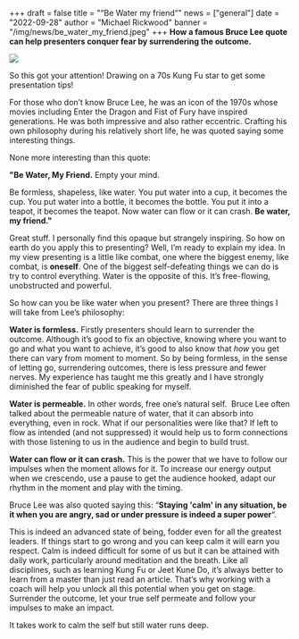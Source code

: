 +++
draft = false
title = "“Be Water my friend“"
news = ["general"]
date = "2022-09-28"
author = "Michael Rickwood"
banner = "/img/news/be_water_my_friend.jpeg"
+++
**How a famous Bruce Lee quote can help presenters conquer fear by surrendering the outcome.**

![](/img/news/be_water_my_friend.jpeg)

So this got your attention! Drawing on a 70s Kung Fu star to get some presentation tips! 

For those who don’t know Bruce Lee, he was an icon of the 1970s whose movies including Enter the Dragon and Fist of Fury have inspired generations. He was both impressive and also rather eccentric. Crafting his own philosophy during his relatively short life, he was quoted saying some interesting things.

None more interesting than this quote: 

**"Be Water, My Friend.** Empty your mind.

Be formless, shapeless, like water. You put water into a cup, it becomes the cup. You put water into a bottle, it becomes the bottle. You put it into a teapot, it becomes the teapot. Now water can flow or it can crash. **Be water, my friend."**

Great stuff. I personally find this opaque but strangely inspiring. So how on earth do you apply this to presenting? Well, I’m ready to explain my idea. In my view presenting is a little like combat, one where the biggest enemy, like combat, is **oneself**. One of the biggest self-defeating things we can do is try to control everything. Water is the opposite of this. It’s free-flowing, unobstructed and powerful. 

So how can you be like water when you present? There are three things I will take from Lee’s philosophy:

**Water is formless.** Firstly presenters should learn to surrender the outcome. Although it’s good to fix an objective, knowing where you want to go and what you want to achieve, it’s good to also know that *how* you get there can vary from moment to moment. So by being formless, in the sense of letting go, surrendering outcomes, there is less pressure and fewer nerves. My experience has taught me this greatly and I have strongly diminished the fear of public speaking for myself. 

**Water is permeable.** In other words, free one’s natural self.  Bruce Lee often talked about the permeable nature of water, that it can absorb into everything, even in rock. What if our personalities were like that? If left to flow as intended (and not suppressed) it would help us to form connections with those listening to us in the audience and begin to build trust. 

**Water can flow or it can crash.** This is the power that we have to follow our impulses when the moment allows for it. To increase our energy output when we crescendo, use a pause to get the audience hooked, adapt our rhythm in the moment and play with the timing. 

Bruce Lee was also quoted saying this: “**Staying 'calm' in any situation, be it when you are angry, sad or under pressure is indeed a super power**“.

This is indeed an advanced state of being, fodder even for all the greatest leaders. If things start to go wrong and you can keep calm it will earn you respect. Calm is indeed difficult for some of us but it can be attained with daily work, particularly around meditation and the breath. Like all disciplines, such as learning Kung Fu or Jeet Kune Do, it’s always better to learn from a master than just read an article. That’s why working with a coach will help you unlock all this potential when you get on stage. Surrender the outcome, let your true self permeate and follow your impulses to make an impact. 

It takes work to calm the self but still water runs deep.